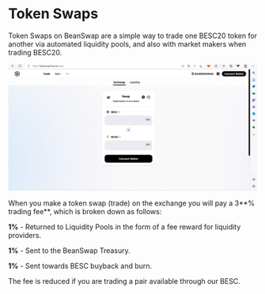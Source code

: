 # Token Swaps

Token Swaps on BeanSwap are a simple way to trade one BESC20 token for another via automated liquidity pools, and also with market makers when trading BESC20.

![](<../../../../.gitbook/assets/Screenshot (3) (2).png>)

When you make a token swap (trade) on the exchange you will pay a 3**% trading fee**, which is broken down as follows:

**1%** - Returned to Liquidity Pools in the form of a fee reward for liquidity providers.

**1%** - Sent to the BeanSwap Treasury.

**1%** - Sent towards BESC buyback and burn.

The fee is reduced if you are trading a pair available through our BESC.
